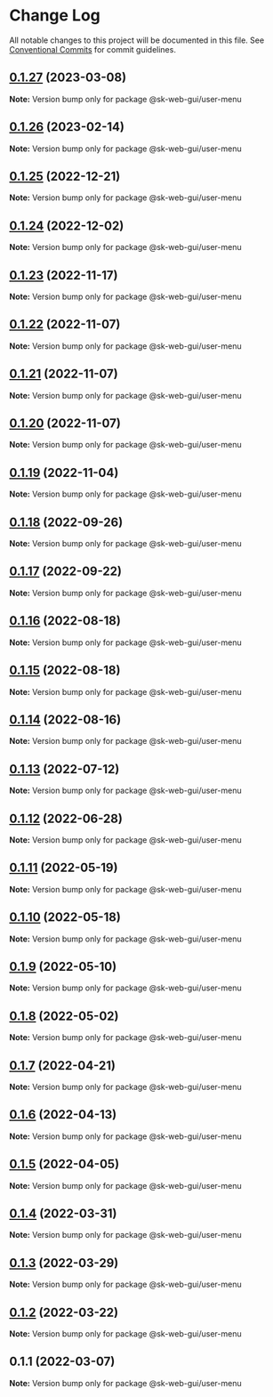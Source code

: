 # Change Log

All notable changes to this project will be documented in this file.
See [Conventional Commits](https://conventionalcommits.org) for commit guidelines.

## [0.1.27](https://github.com/Sundsvallskommun/web-shared-components/compare/@sk-web-gui/user-menu@0.1.26...@sk-web-gui/user-menu@0.1.27) (2023-03-08)

**Note:** Version bump only for package @sk-web-gui/user-menu

## [0.1.26](https://github.com/Sundsvallskommun/web-shared-components/compare/@sk-web-gui/user-menu@0.1.25...@sk-web-gui/user-menu@0.1.26) (2023-02-14)

**Note:** Version bump only for package @sk-web-gui/user-menu

## [0.1.25](https://github.com/Sundsvallskommun/web-shared-components/compare/@sk-web-gui/user-menu@0.1.24...@sk-web-gui/user-menu@0.1.25) (2022-12-21)

**Note:** Version bump only for package @sk-web-gui/user-menu

## [0.1.24](https://github.com/Sundsvallskommun/web-shared-components/compare/@sk-web-gui/user-menu@0.1.23...@sk-web-gui/user-menu@0.1.24) (2022-12-02)

**Note:** Version bump only for package @sk-web-gui/user-menu

## [0.1.23](https://github.com/Sundsvallskommun/web-shared-components/compare/@sk-web-gui/user-menu@0.1.22...@sk-web-gui/user-menu@0.1.23) (2022-11-17)

**Note:** Version bump only for package @sk-web-gui/user-menu

## [0.1.22](https://github.com/Sundsvallskommun/web-shared-components/compare/@sk-web-gui/user-menu@0.1.21...@sk-web-gui/user-menu@0.1.22) (2022-11-07)

**Note:** Version bump only for package @sk-web-gui/user-menu

## [0.1.21](https://github.com/Sundsvallskommun/web-shared-components/compare/@sk-web-gui/user-menu@0.1.20...@sk-web-gui/user-menu@0.1.21) (2022-11-07)

**Note:** Version bump only for package @sk-web-gui/user-menu

## [0.1.20](https://github.com/Sundsvallskommun/web-shared-components/compare/@sk-web-gui/user-menu@0.1.19...@sk-web-gui/user-menu@0.1.20) (2022-11-07)

**Note:** Version bump only for package @sk-web-gui/user-menu

## [0.1.19](https://github.com/Sundsvallskommun/web-shared-components/compare/@sk-web-gui/user-menu@0.1.18...@sk-web-gui/user-menu@0.1.19) (2022-11-04)

**Note:** Version bump only for package @sk-web-gui/user-menu

## [0.1.18](https://github.com/Sundsvallskommun/web-shared-components/compare/@sk-web-gui/user-menu@0.1.17...@sk-web-gui/user-menu@0.1.18) (2022-09-26)

**Note:** Version bump only for package @sk-web-gui/user-menu

## [0.1.17](https://github.com/Sundsvallskommun/web-shared-components/compare/@sk-web-gui/user-menu@0.1.16...@sk-web-gui/user-menu@0.1.17) (2022-09-22)

**Note:** Version bump only for package @sk-web-gui/user-menu

## [0.1.16](https://github.com/Sundsvallskommun/web-shared-components/compare/@sk-web-gui/user-menu@0.1.15...@sk-web-gui/user-menu@0.1.16) (2022-08-18)

**Note:** Version bump only for package @sk-web-gui/user-menu

## [0.1.15](https://github.com/Sundsvallskommun/web-shared-components/compare/@sk-web-gui/user-menu@0.1.14...@sk-web-gui/user-menu@0.1.15) (2022-08-18)

**Note:** Version bump only for package @sk-web-gui/user-menu

## [0.1.14](https://github.com/Sundsvallskommun/web-shared-components/compare/@sk-web-gui/user-menu@0.1.13...@sk-web-gui/user-menu@0.1.14) (2022-08-16)

**Note:** Version bump only for package @sk-web-gui/user-menu

## [0.1.13](https://github.com/Sundsvallskommun/web-shared-components/compare/@sk-web-gui/user-menu@0.1.12...@sk-web-gui/user-menu@0.1.13) (2022-07-12)

**Note:** Version bump only for package @sk-web-gui/user-menu

## [0.1.12](https://github.com/Sundsvallskommun/web-shared-components/compare/@sk-web-gui/user-menu@0.1.11...@sk-web-gui/user-menu@0.1.12) (2022-06-28)

**Note:** Version bump only for package @sk-web-gui/user-menu

## [0.1.11](https://github.com/Sundsvallskommun/web-shared-components/compare/@sk-web-gui/user-menu@0.1.10...@sk-web-gui/user-menu@0.1.11) (2022-05-19)

**Note:** Version bump only for package @sk-web-gui/user-menu

## [0.1.10](https://github.com/Sundsvallskommun/web-shared-components/compare/@sk-web-gui/user-menu@0.1.9...@sk-web-gui/user-menu@0.1.10) (2022-05-18)

**Note:** Version bump only for package @sk-web-gui/user-menu

## [0.1.9](https://github.com/Sundsvallskommun/web-shared-components/compare/@sk-web-gui/user-menu@0.1.8...@sk-web-gui/user-menu@0.1.9) (2022-05-10)

**Note:** Version bump only for package @sk-web-gui/user-menu

## [0.1.8](https://github.com/Sundsvallskommun/web-shared-components/compare/@sk-web-gui/user-menu@0.1.7...@sk-web-gui/user-menu@0.1.8) (2022-05-02)

**Note:** Version bump only for package @sk-web-gui/user-menu

## [0.1.7](https://github.com/Sundsvallskommun/web-shared-components/compare/@sk-web-gui/user-menu@0.1.6...@sk-web-gui/user-menu@0.1.7) (2022-04-21)

**Note:** Version bump only for package @sk-web-gui/user-menu

## [0.1.6](https://github.com/Sundsvallskommun/web-shared-components/compare/@sk-web-gui/user-menu@0.1.5...@sk-web-gui/user-menu@0.1.6) (2022-04-13)

**Note:** Version bump only for package @sk-web-gui/user-menu

## [0.1.5](https://github.com/Sundsvallskommun/web-shared-components/compare/@sk-web-gui/user-menu@0.1.4...@sk-web-gui/user-menu@0.1.5) (2022-04-05)

**Note:** Version bump only for package @sk-web-gui/user-menu

## [0.1.4](https://github.com/Sundsvallskommun/web-shared-components/compare/@sk-web-gui/user-menu@0.1.3...@sk-web-gui/user-menu@0.1.4) (2022-03-31)

**Note:** Version bump only for package @sk-web-gui/user-menu

## [0.1.3](https://github.com/Sundsvallskommun/web-shared-components/compare/@sk-web-gui/user-menu@0.1.2...@sk-web-gui/user-menu@0.1.3) (2022-03-29)

**Note:** Version bump only for package @sk-web-gui/user-menu

## [0.1.2](https://github.com/Sundsvallskommun/web-shared-components/compare/@sk-web-gui/user-menu@0.1.1...@sk-web-gui/user-menu@0.1.2) (2022-03-22)

**Note:** Version bump only for package @sk-web-gui/user-menu

## 0.1.1 (2022-03-07)

**Note:** Version bump only for package @sk-web-gui/user-menu
